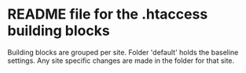 # README file for the .htaccess building blocks
Building blocks are grouped per site.
Folder 'default' holds the baseline settings.
Any site specific changes are made in the folder for that site.  
